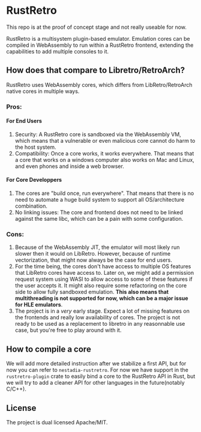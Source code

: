 # RustRetro
This repo is at the proof of concept stage and not really useable for now.

RustRetro is a multisystem plugin-based emulator. Emulation cores can be compiled in WebAssembly to run within a RustRetro frontend, extending the capabilities to add multiple consoles to it.

## How does that compare to Libretro/RetroArch?
RustRetro uses WebAssembly cores, which differs from LibRetro/RetroArch native cores in multiple ways.  
### Pros:  
#### For End Users
1. Security: A RustRetro core is sandboxed via the WebAssembly VM, which means that a vulnerable or even malicious core cannot do harm to the host system.  
2. Compatibility: Once a core works, it works everywhere. That means that a core that works on a windows computer also works on Mac and Linux, and even phones and inside a web browser.
#### For Core Developpers
1. The cores are "build once, run everywhere". That means that there is no need to automate a huge build system to support all OS/architecture combination.
2. No linking issues: The core and frontend does not need to be linked against the same libc, which can be a pain with some configuration.

### Cons:
1. Because of the WebAssembly JIT, the emulator will most likely run slower then it would on LibRetro. However, because of runtime vectorization, that might now always be the case for end users.
2. For the time being, the cores don't have access to multiple OS features that LibRetro cores have access to. Later on, we might add a permission request system using WASI to allow access to some of these features if the user accepts it. It might also require some refactoring on the core side to allow fully sandboxed emulation. **This also means that multithreading is not supported for now, which can be a major issue for HLE emulators**.
3. The project is in a *very* early stage. Expect a lot of missing features on the frontends and really low availability of cores. The project is not ready to be used as a replacement to libretro in any reasonnable use case, but you're free to play around with it.


## How to compile a core
We will add more detailed instruction after we stabilize a first API, but for now you can refer to `nestadia-rustretro`. For now we have support in the `rustretro-plugin` crate to easily bind a core to the RustRetro API in Rust, but we will try to add a cleaner API for other languages in the future(notably C/C++).

## License
The project is dual licensed Apache/MIT.
